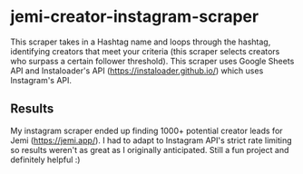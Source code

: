 # jemi-creator-instagram-scraper

This scraper takes in a Hashtag name and loops through the hashtag, identifying creators that meet your criteria (this scraper selects creators who surpass a certain follower threshold). This scraper uses Google Sheets API and Instaloader's API (https://instaloader.github.io/) which uses Instagram's API.

## Results
My instagram scraper ended up finding 1000+ potential creator leads for Jemi (https://jemi.app/). I had to adapt to Instagram API's strict rate limiting so results weren't as great as I originally anticipated. Still a fun project and definitely helpful :)
